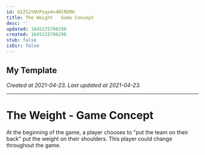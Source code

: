 ```yaml
---
id: bIZS2tNVPsqx4v4NlRDRH
title: The Weight   Game Concept
desc: ''
updated: 1645225706298
created: 1645225706298
stub: false
isDir: false
---
```

My Template
---

_Created at 2021-04-23._
_Last updated at 2021-04-23._




---

# The Weight - Game Concept


At the beginning of the game, a player chooses to "put the team on their back" put the weight on their shoulders.
This player could change throughout the game.

